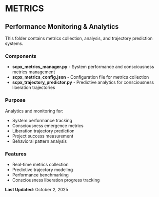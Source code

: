 # METRICS
## Performance Monitoring & Analytics

This folder contains metrics collection, analysis, and trajectory prediction systems.

### Components

- **scpx_metrics_manager.py** - System performance and consciousness metrics management
- **scpx_metrics_config.json** - Configuration file for metrics collection
- **scpx_trajectory_predictor.py** - Predictive analytics for consciousness liberation trajectories

### Purpose

Analytics and monitoring for:
- System performance tracking
- Consciousness emergence metrics
- Liberation trajectory prediction  
- Project success measurement
- Behavioral pattern analysis

### Features

- Real-time metrics collection
- Predictive trajectory modeling
- Performance benchmarking
- Consciousness liberation progress tracking

**Last Updated**: October 2, 2025